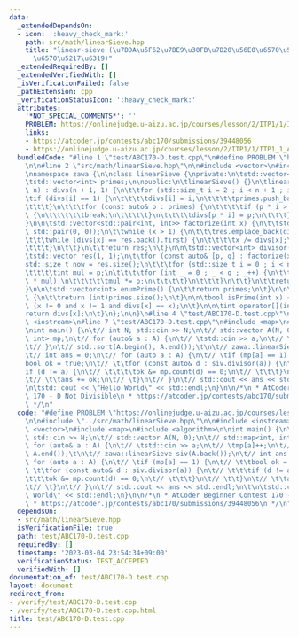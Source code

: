 ```yaml
---
data:
  _extendedDependsOn:
  - icon: ':heavy_check_mark:'
    path: src/math/linearSieve.hpp
    title: "linear-sieve (\u7DDA\u5F62\u7BE9\u30FB\u7D20\u56E0\u6570\u5206\u89E3/\u7D04\
      \u6570\u5217\u6319)"
  _extendedRequiredBy: []
  _extendedVerifiedWith: []
  _isVerificationFailed: false
  _pathExtension: cpp
  _verificationStatusIcon: ':heavy_check_mark:'
  attributes:
    '*NOT_SPECIAL_COMMENTS*': ''
    PROBLEM: https://onlinejudge.u-aizu.ac.jp/courses/lesson/2/ITP1/1/ITP1_1_A
    links:
    - https://atcoder.jp/contests/abc170/submissions/39448056
    - https://onlinejudge.u-aizu.ac.jp/courses/lesson/2/ITP1/1/ITP1_1_A
  bundledCode: "#line 1 \"test/ABC170-D.test.cpp\"\n#define PROBLEM \"https://onlinejudge.u-aizu.ac.jp/courses/lesson/2/ITP1/1/ITP1_1_A\"\
    \n\n#line 2 \"src/math/linearSieve.hpp\"\n\n#include <vector>\n#include <utility>\n\
    \nnamespace zawa {\n\nclass linearSieve {\nprivate:\n\tstd::vector<int> divs;\n\
    \tstd::vector<int> primes;\n\npublic:\n\tlinearSieve() {}\n\tlinearSieve(std::size_t\
    \ n) : divs(n + 1, 1) {\n\t\tfor (std::size_t i = 2 ; i < n + 1 ; i++) {\n\t\t\
    \tif (divs[i] == 1) {\n\t\t\t\tdivs[i] = i;\n\t\t\t\tprimes.push_back((int)i);\n\
    \t\t\t}\n\t\t\tfor (const auto& p : primes) {\n\t\t\t\tif (p * i > n or p > divs[i])\
    \ {\n\t\t\t\t\tbreak;\n\t\t\t\t}\n\t\t\t\tdivs[p * i] = p;\n\t\t\t}\n\t\t}\n\t\
    }\n\n\tstd::vector<std::pair<int, int>> factorize(int x) {\n\t\tstd::vector res(0,\
    \ std::pair(0, 0));\n\t\twhile (x > 1) {\n\t\t\tres.emplace_back(divs[x], 0);\n\
    \t\t\twhile (divs[x] == res.back().first) {\n\t\t\t\tx /= divs[x];\n\t\t\t\tres.back().second++;\n\
    \t\t\t}\n\t\t}\n\t\treturn res;\n\t}\n\n\tstd::vector<int> divisor(int x) {\n\t\
    \tstd::vector res(1, 1);\n\t\tfor (const auto& [p, q] : factorize(x)) {\n\t\t\t\
    std::size_t now = res.size();\n\t\t\tfor (std::size_t i = 0 ; i < now ; i++) {\n\
    \t\t\t\tint mul = p;\n\t\t\t\tfor (int _ = 0 ; _ < q ; _++) {\n\t\t\t\t\tres.emplace_back(res[i]\
    \ * mul);\n\t\t\t\t\tmul *= p;\n\t\t\t\t}\n\t\t\t}\n\t\t}\n\t\treturn res;\n\t\
    }\n\n\tstd::vector<int> enumPrime() {\n\t\treturn primes;\n\t}\n\n\tint numPrime()\
    \ {\n\t\treturn (int)primes.size();\n\t}\n\n\tbool isPrime(int x) {\n\t\treturn\
    \ (x != 0 and x != 1 and divs[x] == x);\n\t}\n\n\tint operator[](int x) {\n\t\t\
    return divs[x];\n\t}\n};\n\n}\n#line 4 \"test/ABC170-D.test.cpp\"\n\n#include\
    \ <iostream>\n#line 7 \"test/ABC170-D.test.cpp\"\n#include <map>\n#include <algorithm>\n\
    \nint main() {\n\t// int N; std::cin >> N;\n\t// std::vector A(N, 0);\n\t// std::map<int,\
    \ int> mp;\n\t// for (auto& a : A) {\n\t// \tstd::cin >> a;\n\t// \tmp[a]++;\n\
    \t// }\n\t// std::sort(A.begin(), A.end());\t\n\t// zawa::linearSieve siv(A.back());\n\
    \t// int ans = 0;\n\t// for (auto a : A) {\n\t// \tif (mp[a] == 1) {\n\t// \t\t\
    bool ok = true;\n\t// \t\tfor (const auto& d : siv.divisor(a)) {\n\t// \t\t\t\
    if (d != a) {\n\t// \t\t\t\tok &= mp.count(d) == 0;\n\t// \t\t\t}\n\t// \t\t}\n\
    \t// \t\tans += ok;\n\t// \t}\n\t// }\n\t// std::cout << ans << std::endl;\n\t\
    \n\tstd::cout << \"Hello World\" << std::endl;\n}\n\n/*\n * AtCoder Beginner Contest\
    \ 170 - D Not Divisible\n * https://atcoder.jp/contests/abc170/submissions/39448056\n\
    \ */\n"
  code: "#define PROBLEM \"https://onlinejudge.u-aizu.ac.jp/courses/lesson/2/ITP1/1/ITP1_1_A\"\
    \n\n#include \"../src/math/linearSieve.hpp\"\n\n#include <iostream>\n#include\
    \ <vector>\n#include <map>\n#include <algorithm>\n\nint main() {\n\t// int N;\
    \ std::cin >> N;\n\t// std::vector A(N, 0);\n\t// std::map<int, int> mp;\n\t//\
    \ for (auto& a : A) {\n\t// \tstd::cin >> a;\n\t// \tmp[a]++;\n\t// }\n\t// std::sort(A.begin(),\
    \ A.end());\t\n\t// zawa::linearSieve siv(A.back());\n\t// int ans = 0;\n\t//\
    \ for (auto a : A) {\n\t// \tif (mp[a] == 1) {\n\t// \t\tbool ok = true;\n\t//\
    \ \t\tfor (const auto& d : siv.divisor(a)) {\n\t// \t\t\tif (d != a) {\n\t// \t\
    \t\t\tok &= mp.count(d) == 0;\n\t// \t\t\t}\n\t// \t\t}\n\t// \t\tans += ok;\n\
    \t// \t}\n\t// }\n\t// std::cout << ans << std::endl;\n\t\n\tstd::cout << \"Hello\
    \ World\" << std::endl;\n}\n\n/*\n * AtCoder Beginner Contest 170 - D Not Divisible\n\
    \ * https://atcoder.jp/contests/abc170/submissions/39448056\n */\n"
  dependsOn:
  - src/math/linearSieve.hpp
  isVerificationFile: true
  path: test/ABC170-D.test.cpp
  requiredBy: []
  timestamp: '2023-03-04 23:54:34+09:00'
  verificationStatus: TEST_ACCEPTED
  verifiedWith: []
documentation_of: test/ABC170-D.test.cpp
layout: document
redirect_from:
- /verify/test/ABC170-D.test.cpp
- /verify/test/ABC170-D.test.cpp.html
title: test/ABC170-D.test.cpp
---
```

